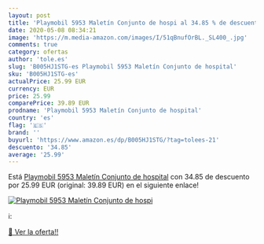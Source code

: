 ```yaml
---
layout: post
title: 'Playmobil 5953 Maletín Conjunto de hospi al 34.85 % de descuento'
date: 2020-05-08 08:34:21
image: 'https://m.media-amazon.com/images/I/51qBnufOrBL._SL400_.jpg'
comments: true
category: ofertas
author: 'tole.es'
slug: 'B005HJ1STG-es Playmobil 5953 Maletín Conjunto de hospital'
sku: 'B005HJ1STG-es'
actualPrice: 25.99 EUR
currency: EUR
price: 25.99
comparePrice: 39.89 EUR
prodname: 'Playmobil 5953 Maletín Conjunto de hospital'
country: 'es'
flag: '🇪🇸'
brand: ''
buyurl: 'https://www.amazon.es/dp/B005HJ1STG/?tag=tolees-21'
descuento: '34.85'
average: '25.99'
---
```


Está [Playmobil 5953 Maletín Conjunto de hospital](https://www.amazon.es/dp/B005HJ1STG/?tag=tolees-21) con 34.85 de descuento por 25.99 EUR (original: 39.89 EUR) en el siguiente enlace!

[![Playmobil 5953 Maletín Conjunto de hospi](https://m.media-amazon.com/images/I/51qBnufOrBL._SL400_.jpg)](https://www.amazon.es/dp/B005HJ1STG/?tag=tolees-21)

ℹ️:


[🛒 Ver la oferta!!](https://www.amazon.es/dp/B005HJ1STG/?tag=tolees-21)
